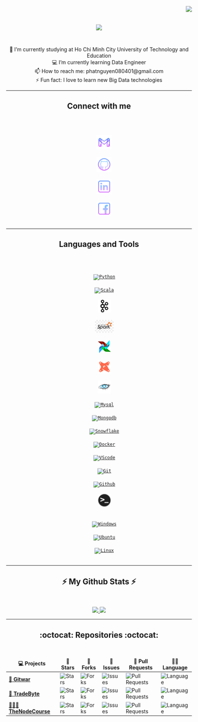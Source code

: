 <img align="right" src="https://komarev.com/ghpvc/?username=phatnguyen080401&color=blueviolet">

<h1 align="center">
  <a href="https://git.io/typing-svg">
    <img src="https://readme-typing-svg.herokuapp.com/?lines=Hello,+There!+%F0%9F%91%8B;This+is+Thanh+Phat....;Nice+to+meet+you!&center=true&size=30">
  </a>
</h1>

<p align="center">
  <br>
    🔭 I’m currently studying at Ho Chi Minh City University of Technology and Education
  <br>
    💻 I’m currently learning Data Engineer
  <br>
    📫 How to reach me: phatnguyen080401@gmail.com
  <br>
    ⚡ Fun fact: I love to learn new Big Data technologies 
</p>

<hr>
<h2 align="center">Connect with me</h2>
<br>
<p align="center">
  <code>
    <a href="phatnguyen080401@gmail.com"><img title="Gmail" height="40px" src="./SocialLogo/Gmail.png" /></a>
  </code>
  <code>
    <a href="https://github.com/phatnguyen080401"><img title="Github" height="40px" src="./SocialLogo/Github.png" /></a>
  </code>
  <code>
    <a href="https://www.linkedin.com/in/th%C3%A0nh-ph%C3%A1t-nguy%E1%BB%85n-0bba27217/"><img title="Linkedin" height="40px" src="./SocialLogo/Linkedin.png" /></a>
  </code>
  <code>
    <a href="https://www.facebook.com/thanhphat.nguyen.182/"><img title="Facebook" height="40px" src="./SocialLogo/Facebook.png" /></a>
  </code>
</p>

<hr>

<h2 align="center">Languages and Tools</h2>
<br>
<p align="center">
  <code>
    <a href="https://www.python.org/"><img title="Python" height="35" src="https://img.icons8.com/color/96/000000/python--v1.png"></a>
  </code>
  <code>
    <a href="https://www.scala-lang.org/"><img title="Scala" height="35" src="https://img.icons8.com/external-tal-revivo-color-tal-revivo/96/000000/external-scala-a-general-purpose-programming-language-with-strong-static-type-system-logo-color-tal-revivo.png"></a>
  </code>
  <code>
    <a href="https://kafka.apache.org//"><img title="Apche Kafka" height="35" src="./Icons/apache-kafka.png"></a>
  </code>
  <code>
    <a href="https://spark.apache.org/"><img title="Apche Spark" height="35" src="./Icons/apache-spark.png"></a>
  </code>
  <code>
    <a href="https://airflow.apache.org/"><img title="Apche Airflow" height="35" src="./Icons/apache-airflow.png"></a>
  </code>
  <code>
    <a href="https://www.getdbt.com/"><img title="dbt" height="35" src="./Icons/dbt.png"></a>
  </code>
  <code>
    <a href="https://cassandra.apache.org/"><img title="Apche Cassandra" height="35" src="./Icons/apache-cassandra.png"></a>
  </code>
  <code>
    <a href="https://dev.mysql.com/"><img title="Mysql" height="35" src="https://img.icons8.com/color/96/000000/mysql-logo.png"></a>
  </code>
  <code>
    <a href="https://www.mongodb.com/"><img title="Mongodb" height="35" src="https://img.icons8.com/color/96/000000/mongodb.png"></a>
  </code>
  <code>
    <a href="https://www.snowflake.com/"><img title="Snowflake" height="35" src="https://img.icons8.com/external-photo3ideastudio-flat-photo3ideastudio/64/000000/external-snowflake-winter-photo3ideastudio-flat-photo3ideastudio-1.png"></a>
  </code>
  <code>
    <a href="https://www.docker.com/"><img title="Docker" height="35" src="https://img.icons8.com/color/96/000000/docker.png"></a>
  </code>
  <code>
    <a href="https://code.visualstudio.com/"><img title="VScode" height="35" src="https://img.icons8.com/color/96/000000/visual-studio-code-2019.png"></a>
  </code>
  <code>
    <a href="https://git-scm.com/"><img title="Git" height="35" src="https://img.icons8.com/color/240/000000/git.png"></a>
  </code>
  <code>
    <a href="https://github.com/"><img title="Github" height="35" src="https://img.icons8.com/ios-glyphs/240/000000/github.png"></a>
  </code>
  <code>
    <a href="https://docs.microsoft.com/en-us/windows/terminal/"><img title="Terminal" height="35" src="https://raw.githubusercontent.com/github/explore/80688e429a7d4ef2fca1e82350fe8e3517d3494d/topics/terminal/terminal.png"></a>
  </code>
  <br>
  <code>
    <a href="https://www.microsoft.com/en-us/windows"><img title="Windows" height="35" src="https://img.icons8.com/color/240/000000/windows-10.png"></a>
  </code>
  <code>
    <a href="https://ubuntu.com/"><img title="Ubuntu" height="35" src="https://img.icons8.com/color/96/000000/ubuntu--v1.png"></a>
  </code>
  <code>
    <a href="https://www.kernel.org//"><img title="Linux" height="35" src="https://img.icons8.com/color/96/000000/linux.png"></a>
  </code>
</p>

<hr>

<h2 align="center">⚡ My Github Stats ⚡</h2>
<br>
<p align=center>
  <a href="https://github.com/anuraghazra/github-readme-stats" title="Go to Source">
    <img width=390 src="https://github-readme-stats.vercel.app/api?username=phatnguyen080401&show_icons=true&bg_color=30,0ff1ce,904e95&title_color=fff&text_color=fff&hide_border=true" />
  </a>
  <a href="https://github.com/anuraghazra/github-readme-stats">
    <img width=325 src="https://github-readme-stats.vercel.app/api/top-langs/?username=phatnguyen080401&bg_color=30,0ff1ce,904e95&title_color=fff&text_color=fff&langs_count=8&layout=compact&hide_border=true" />
  </a>
</p>

<hr>

<h2 align="center">:octocat: Repositories :octocat:</h2>
<br>
<table style="margin-left:auto; margin-right:auto;">
    <thead align="center">
      <tr border: none;>
        <td><b>💻 Projects</b></td>
        <td><b>🌟 Stars</b></td>
        <td><b>🍴 Forks</b></td>
        <td><b>🐛 Issues</b></td>
        <td><b>🔔 Pull Requests</b></td>
        <td><b>👨‍💻 Language</b></td>
      </tr>
    </thead>
    <tbody>
      <tr>
	      <td><a href="https://github.com/phatnguyen080401/Lambda-architecture"><b>🚀 Gitwar</b></a></td>
        <td><img alt="Stars" src="https://img.shields.io/github/stars/phatnguyen080401/Lambda-architecture?style=flat-square&labelColor=343b41"/></td>
        <td><img alt="Forks" src="https://img.shields.io/github/forks/phatnguyen080401/Lambda-architecture?style=flat-square&labelColor=343b41"/></td>
        <td><img alt="Issues" src="https://img.shields.io/github/issues/phatnguyen080401/Lambda-architecture?style=flat-square"/></td>
        <td><img alt="Pull Requests" src="https://img.shields.io/github/issues-pr/phatnguyen080401/Lambda-architecture?style=flat-square"/></td>
        <td><img alt="Language" src="https://img.shields.io/github/languages/top/phatnguyen080401/Lambda-architecture?style=flat-square"/></td>
      </tr>
      <tr>
	      <td><a href="https://github.com/phatnguyen080401/Cryptocurrencies-Prediction"><b>💸 TradeByte</b></a></td>
        <td><img alt="Stars" src="https://img.shields.io/github/stars/phatnguyen080401/Cryptocurrencies-Prediction?style=flat-square&labelColor=343b41"/></td>
        <td><img alt="Forks" src="https://img.shields.io/github/forks/phatnguyen080401/Cryptocurrencies-Prediction?style=flat-square&labelColor=343b41"/></td>
        <td><img alt="Issues" src="https://img.shields.io/github/issues/phatnguyen080401/Cryptocurrencies-Prediction?style=flat-square"/></td>
        <td><img alt="Pull Requests" src="https://img.shields.io/github/issues-pr/phatnguyen080401/Cryptocurrencies-Prediction?style=flat-square"/></td>
        <td><img alt="Language" src="https://img.shields.io/github/languages/top/phatnguyen080401/Cryptocurrencies-Prediction?label=javascript&style=flat-square"/></td>
      </tr>
      <tr>
	      <td><a href="https://github.com/phatnguyen080401/Coin-Market-Analysis"><b>👨🏻‍💻 TheNodeCourse</b></a></td>
        <td><img alt="Stars" src="https://img.shields.io/github/stars/phatnguyen080401/Coin-Market-Analysis?style=flat-square&labelColor=343b41"/></td>
        <td><img alt="Forks" src="https://img.shields.io/github/forks/phatnguyen080401/Coin-Market-Analysis?style=flat-square&labelColor=343b41"/></td>
        <td><img alt="Issues" src="https://img.shields.io/github/issues/phatnguyen080401/Coin-Market-Analysis?style=flat-square"/></td>
        <td><img alt="Pull Requests" src="https://img.shields.io/github/issues-pr/phatnguyen080401/Coin-Market-Analysis?style=flat-square"/></td>
        <td><img alt="Language" src="https://img.shields.io/github/languages/top/phatnguyen080401/Coin-Market-Analysis?style=flat-square"/></td> 
      </tr>
    </tbody>
  </table>
  <br />
</details>